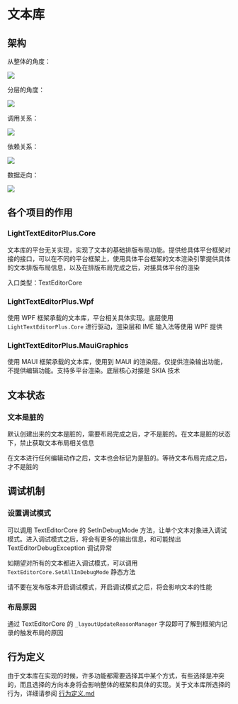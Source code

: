﻿# 文本库

## 架构

从整体的角度：

![](http://image.acmx.xyz/lindexi%2F202211916957655.jpg)

分层的角度：

![](http://image.acmx.xyz/lindexi%2F20221191610494994.jpg)

调用关系：

![](http://image.acmx.xyz/lindexi%2F20221191611114337.jpg)

依赖关系：

![](http://image.acmx.xyz/lindexi%2F20221191611321914.jpg)

数据走向：

![](http://image.acmx.xyz/lindexi%2F20221192012258129.jpg)

## 各个项目的作用

### LightTextEditorPlus.Core

文本库的平台无关实现，实现了文本的基础排版布局功能。提供给具体平台框架对接的接口，可以在不同的平台框架上，使用具体平台框架的文本渲染引擎提供具体的文本排版布局信息，以及在排版布局完成之后，对接具体平台的渲染

入口类型：TextEditorCore

### LightTextEditorPlus.Wpf

使用 WPF 框架承载的文本库，平台相关具体实现。底层使用 `LightTextEditorPlus.Core` 进行驱动，渲染层和 IME 输入法等使用 WPF 提供

### LightTextEditorPlus.MauiGraphics

使用 MAUI 框架承载的文本库，使用到 MAUI 的渲染层。仅提供渲染输出功能，不提供编辑功能。支持多平台渲染。底层核心对接是 SKIA 技术

## 文本状态

### 文本是脏的

默认创建出来的文本是脏的，需要布局完成之后，才不是脏的。在文本是脏的状态下，禁止获取文本布局相关信息

在文本进行任何编辑动作之后，文本也会标记为是脏的。等待文本布局完成之后，才不是脏的

## 调试机制

### 设置调试模式

可以调用 TextEditorCore 的 SetInDebugMode 方法，让单个文本对象进入调试模式。进入调试模式之后，将会有更多的输出信息，和可能抛出 TextEditorDebugException 调试异常

如期望对所有的文本都进入调试模式，可以调用 `TextEditorCore.SetAllInDebugMode` 静态方法

请不要在发布版本开启调试模式，开启调试模式之后，将会影响文本的性能

### 布局原因

通过 TextEditorCore 的 `_layoutUpdateReasonManager` 字段即可了解到框架内记录的触发布局的原因


## 行为定义

由于文本库在实现的时候，许多功能都需要选择其中某个方式，有些选择是冲突的，而且选择的方向本身将会影响整体的框架和具体的实现。关于文本库所选择的行为，详细请参阅 [行为定义.md](./行为定义.md)